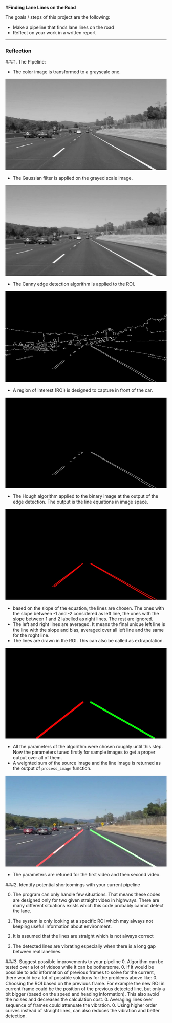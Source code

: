 #**Finding Lane Lines on the Road** 

The goals / steps of this project are the following:
* Make a pipeline that finds lane lines on the road
* Reflect on your work in a written report


[//]: # (Image References)

[image1]: ./output_test_images/img_gray "Grayscale"

[image2]: ./output_test_images/blur_img "Blured"

[image3]: ./output_test_images/edges "Edges"

[image4]: ./output_test_images/img_ROI "Grayscale"

[image5]: ./output_test_images/hough_output "Lines"

[image6]: ./output_test_images/Extended_averaged_line "Extended Averaged Lines"

[image7]: ./output_test_images/final_img "Result"


---

### Reflection

###1. The Pipeline:

* The color image is transformed to a grayscale one.

![alt text][image1]

* The Gaussian filter is applied on the grayed scale image.

![alt text][image2]

* The Canny edge detection algorithm is applied to the ROI.

![alt text][image3]

* A region of interest (ROI) is designed to capture in front of the car.

![alt text][image4]

* The Hough algorithm applied to the binary image at the output of the edge detection. The output is the line equations in image space.

![alt text][image5]

* based on the slope of the equation, the lines are chosen. The ones with the slope between -1 and -2 considered as left line, the ones with the slope between 1 and 2 labelled as right lines. The rest are ignored.
* The left and right lines are averaged. It means the final unique left line is the line with the slope and bias, averaged over all left line and the same for the roght line.
* The lines are drawn in the ROI. This can also be called as extrapolation.

![alt text][image6]

* All the parameters of the algorithm were chosen roughly until this step. Now the parameters tuned firstly for sample images to get a proper output over all of them.
* A weighted sum of the source image and the line image is returned as the output of `process_image` function.

![alt text][image7]

* The parameters are retuned for the first video and then second video.


###2. Identify potential shortcomings with your current pipeline


0. The program can only handle few situations. That means these codes are designed only for two given straight video in highways. There are many different situations exists which this code probably cannot detect the lane.
0. The system is only looking at a specific ROI which may always not keeping useful information about environment.

0. It is assumed that the lines are straight which is not always correct

0. The detected lines are vibrating especially when there is a long gap between real lanelines.


###3. Suggest possible improvements to your pipeline
0. Algorithm can be tested over a lot of videos while it can be bothersome.
0. If it would be possible to add information of previous frames to solve for the current, there would be a lot of  possible solutions for the problems above like:
	0. Choosing the ROI based on the previous frame. For example the new ROI in current frame could be the position of the previous detected line, but only a bit bigger (based on the speed and heading information). This also avoid the noises and decreases the calculation cost.
	0. Averaging lines over sequence of frames could attenuate the vibration.
0. Using higher order curves instead of straight lines, can also reduces the vibration and better detection.
